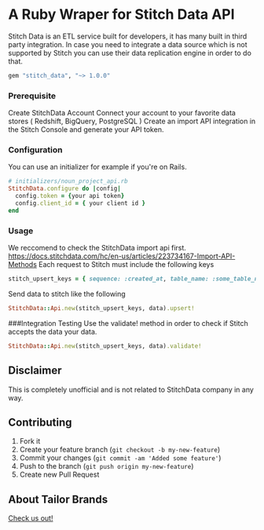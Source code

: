 A Ruby Wraper for Stitch Data API
===================


Stitch Data is an ETL service built for developers, it has many built in third party integration.
In case you need to integrate a data source which is not supported by Stitch you can use their data replication engine
in order to do that.

```rb
gem "stitch_data", "~> 1.0.0"
```

### Prerequisite
Create StitchData Account
Connect your account to your favorite data stores ( Redshift, BigQuery, PostgreSQL )
Create an import API integration in the Stitch Console and generate your API token.

### Configuration
You can use an initializer for example if you're on Rails.
```rb
# initializers/noun_project_api.rb
StitchData.configure do |config|
  config.token = {your api token}
  config.client_id = { your client id }
end
```
### Usage
We reccomend to check the StitchData import api first.
https://docs.stitchdata.com/hc/en-us/articles/223734167-Import-API-Methods
Each request to Stitch must include the following keys
```rb
stitch_upsert_keys = { sequence: :created_at, table_name: :some_table_name, key_names: [:id] }
```
Send data to stitch like the following
```rb
StitchData::Api.new(stitch_upsert_keys, data).upsert!
```

###Integration Testing
Use the validate! method in order to check if Stitch accepts the data your data.
```rb
StitchData::Api.new(stitch_upsert_keys, data).validate!
```

## Disclaimer

This is completely unofficial and is not related to StitchData company in any way.

## Contributing

1. Fork it
2. Create your feature branch (`git checkout -b my-new-feature`)
3. Commit your changes (`git commit -am 'Added some feature'`)
4. Push to the branch (`git push origin my-new-feature`)
5. Create new Pull Request

## About Tailor Brands
[Check us out!](https://www.tailorbrands.com)
